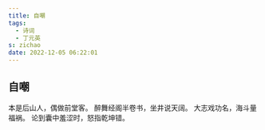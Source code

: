 ```yaml
---
title: 自嘲
tags:
  - 诗词
  - 丁元英
s: zichao
date: 2022-12-05 06:22:01
---
```



## 自嘲
本是后山人，偶做前堂客。
醉舞经阁半卷书，坐井说天阔。
大志戏功名，海斗量福祸。
论到囊中羞涩时，怒指乾坤错。
